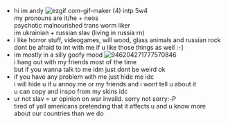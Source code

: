 - hi im andy ![ezgif com-gif-maker (4)](https://user-images.githubusercontent.com/100468611/155840684-aee56bd1-7c51-4721-ae7c-8d0a76e13d0d.png) intp 5w4
 <br> my pronouns are it/he + neos <br> psychotic malnourished trans worm liker
 <br> im ukrainian + russian slav (living in russia rn)
- i like horror stuff, videogames, will wood, glass animals and russian rock
<br> dont be afraid to int with me if u like those things as well :-]
- im mostly in a silly goofy mood ![946204271777570846](https://user-images.githubusercontent.com/100468611/155839645-f65abdd9-fe04-4367-9bc1-c3facc177923.gif)
<br> i hang out with my friends most of the time
<br> but if you wanna talk to me idm just dont be weird ok
- if you have any problem with me just hide me idc <br> i will hide u if u annoy me or my friends and i wont tell u about it<br> u can copy and inspo from my skins idc
- ur not slav = ur opinion on war invalid. sorry not sorry:-P
<br> tired of yall americans pretending that it affects u and u know more about our countries than we do
